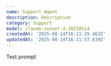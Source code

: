 ```yaml
---
name: Support Agent
description: Description
category: Support
model: claude-sonnet-4-20250514
createdAt: '2025-08-14T16:11:29.463Z'
updatedAt: '2025-08-14T16:11:57.839Z'
---
```

Test prompt
